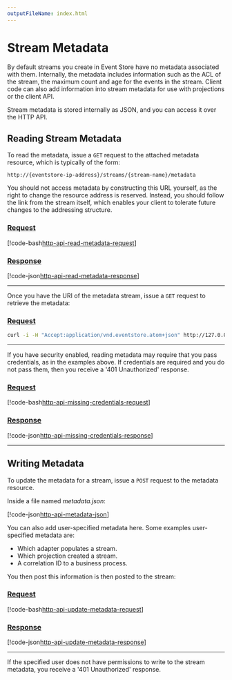 ```yaml
---
outputFileName: index.html
---
```


# Stream Metadata

By default streams you create in Event Store have no metadata associated with them. Internally, the metadata includes information such as the ACL of the stream, the maximum count and age for the events in the stream. Client code can also add information into stream metadata for use with projections or the client API.

Stream metadata is stored internally as JSON, and you can access it over the HTTP API.

## Reading Stream Metadata

To read the metadata, issue a `GET` request to the attached metadata resource, which is typically of the form:

```http
http://{eventstore-ip-address}/streams/{stream-name}/metadata
```

You should not access metadata by constructing this URL yourself, as the right to change the resource address is reserved. Instead, you should follow the link from the stream itself, which enables your client to tolerate future changes to the addressing structure.

### [Request](#tab/tabid-1)

[!code-bash[http-api-read-metadata-request](~/code-examples/http-api/read-metadata.sh?start=1&end=1)]

### [Response](#tab/tabid-2)

[!code-json[http-api-read-metadata-response](~/code-examples/http-api/read-metadata.sh?range=3-46,123-)]

* * *

Once you have the URI of the metadata stream, issue a `GET` request to retrieve the metadata:

### [Request](#tab/tabid-3)

```bash
curl -i -H "Accept:application/vnd.eventstore.atom+json" http://127.0.0.1:2113/streams/%24users/metadata --user admin:changeit
```

* * *

If you have security enabled, reading metadata may require that you pass credentials, as in the examples above. If credentials are required and you do not pass them, then you receive a '401 Unauthorized' response.

### [Request](#tab/tabid-5)

[!code-bash[http-api-missing-credentials-request](~/code-examples/http-api/missing-credentials.sh?start=1&end=1)]

### [Response](#tab/tabid-6)

[!code-json[http-api-missing-credentials-response](~/code-examples/http-api/missing-credentials.sh?range=3-)]

* * *

## Writing Metadata

To update the metadata for a stream, issue a `POST` request to the metadata resource.

Inside a file named _metadata.json_:

[!code-json[http-api-metadata-json](~/code-examples/http-api/metadata.json)]

You can also add user-specified metadata here. Some examples user-specified metadata are:

-   Which adapter populates a stream.
-   Which projection created a stream.
-   A correlation ID to a business process.

You then post this information is then posted to the stream:

### [Request](#tab/tabid-7)

[!code-bash[http-api-update-metadata-request](~/code-examples/http-api/update-metadata.sh?start=1&end=1)]

### [Response](#tab/tabid-8)

[!code-json[http-api-update-metadata-response](~/code-examples/http-api/update-metadata.sh?range=3-)]

* * *

If the specified user does not have permissions to write to the stream metadata, you receive a '401 Unauthorized' response.
